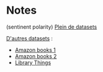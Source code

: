# Notes
(sentinent polarity)
[Plein de datasets](https://kavita-ganesan.com/user-review-datasets/)

[D'autres datasets](https://cseweb.ucsd.edu/~jmcauley/datasets.html) : 
 - [Amazon books 1](https://cseweb.ucsd.edu/~jmcauley/datasets.html#amazon_reviews)
 - [Amazon books 2](https://cseweb.ucsd.edu/~jmcauley/datasets.html#amazon_reviews)
 - [Library Things](https://cseweb.ucsd.edu/~jmcauley/datasets.html#social_data)
